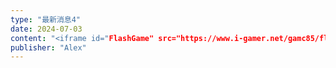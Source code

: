 ```yaml
---
type: "最新消息4"
date: 2024-07-03
content: "<iframe id="FlashGame" src="https://www.i-gamer.net/gamc85/flash7/6.918_PlantsVsZombies/index.html" width="900" height="300" scrolling="no" frameborder="0" marginwidth="0" marginheight="0" allow="autoplay"></iframe>"
publisher: "Alex"
---
```

